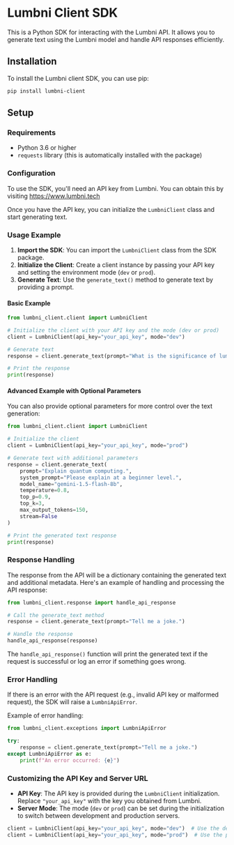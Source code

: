 # Lumbni Client SDK

This is a Python SDK for interacting with the Lumbni API. It allows you to generate text using the Lumbni model and handle API responses efficiently.

## Installation

To install the Lumbni client SDK, you can use pip:

```bash
pip install lumbni-client
```

## Setup

### Requirements

- Python 3.6 or higher
- `requests` library (this is automatically installed with the package)

### Configuration

To use the SDK, you'll need an API key from Lumbni. You can obtain this by visiting https://www.lumbni.tech

Once you have the API key, you can initialize the `LumbniClient` class and start generating text.

### Usage Example

1. **Import the SDK**: You can import the `LumbniClient` class from the SDK package.
2. **Initialize the Client**: Create a client instance by passing your API key and setting the environment mode (`dev` or `prod`).
3. **Generate Text**: Use the `generate_text()` method to generate text by providing a prompt.

#### Basic Example

```python
from lumbni_client.client import LumbniClient

# Initialize the client with your API key and the mode (dev or prod)
client = LumbniClient(api_key="your_api_key", mode="dev")

# Generate text
response = client.generate_text(prompt="What is the significance of lumbni ?")

# Print the response
print(response)
```

#### Advanced Example with Optional Parameters

You can also provide optional parameters for more control over the text generation:

```python
from lumbni_client.client import LumbniClient

# Initialize the client
client = LumbniClient(api_key="your_api_key", mode="prod")

# Generate text with additional parameters
response = client.generate_text(
    prompt="Explain quantum computing.",
    system_prompt="Please explain at a beginner level.",
    model_name="gemini-1.5-flash-8b",
    temperature=0.8,
    top_p=0.9,
    top_k=3,
    max_output_tokens=150,
    stream=False
)

# Print the generated text response
print(response)
```

### Response Handling

The response from the API will be a dictionary containing the generated text and additional metadata. Here's an example of handling and processing the API response:

```python
from lumbni_client.response import handle_api_response

# Call the generate_text method
response = client.generate_text(prompt="Tell me a joke.")

# Handle the response
handle_api_response(response)
```

The `handle_api_response()` function will print the generated text if the request is successful or log an error if something goes wrong.

### Error Handling

If there is an error with the API request (e.g., invalid API key or malformed request), the SDK will raise a `LumbniApiError`.

Example of error handling:

```python
from lumbni_client.exceptions import LumbniApiError

try:
    response = client.generate_text(prompt="Tell me a joke.")
except LumbniApiError as e:
    print(f"An error occurred: {e}")
```

### Customizing the API Key and Server URL

- **API Key**: The API key is provided during the `LumbniClient` initialization. Replace `"your_api_key"` with the key you obtained from Lumbni.
- **Server Mode**: The mode (`dev` or `prod`) can be set during the initialization to switch between development and production servers.

```python
client = LumbniClient(api_key="your_api_key", mode="dev")  # Use the development server
client = LumbniClient(api_key="your_api_key", mode="prod")  # Use the production server
```
